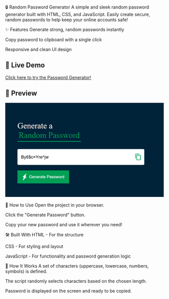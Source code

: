 🔒 Random Password Generator
A simple and sleek random password generator built with HTML, CSS, and JavaScript. Easily create secure, random passwords to help keep your online accounts safe!

✨ Features
Generate strong, random passwords instantly

Copy password to clipboard with a single click

Responsive and clean UI design

## 🚀 Live Demo

[Click here to try the Password Generator!](https://your-live-link.com)


## 📸 Preview

![Password Generator Screenshot](./screenshot/password-generator.png)


🚀 How to Use
Open the project in your browser.

Click the "Generate Password" button.

Copy your new password and use it wherever you need!

🛠️ Built With
HTML - For the structure

CSS - For styling and layout

JavaScript - For functionality and password generation logic

🧠 How It Works
A set of characters (uppercase, lowercase, numbers, symbols) is defined.

The script randomly selects characters based on the chosen length.

Password is displayed on the screen and ready to be copied.
